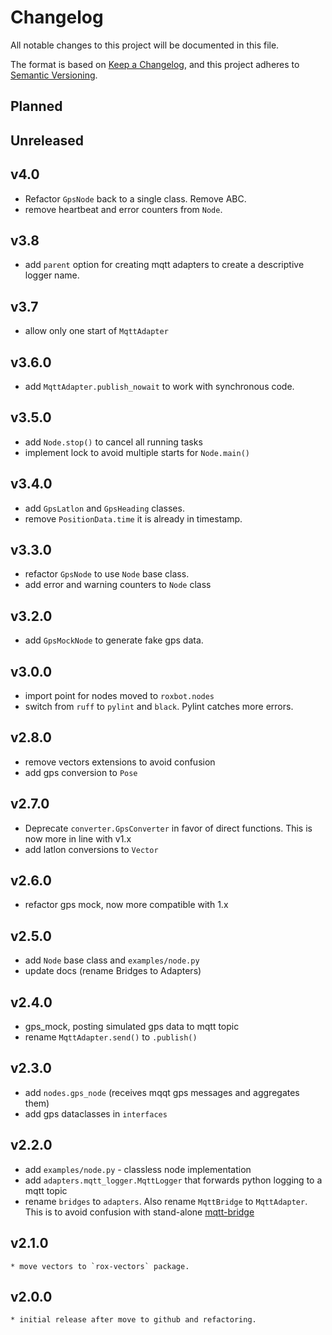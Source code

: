 # Changelog
All notable changes to this project will be documented in this file.

The format is based on [Keep a Changelog](https://keepachangelog.com/en/1.0.0/), and this project adheres to [Semantic Versioning](https://semver.org/spec/v2.0.0.html).


## Planned




## Unreleased


## v4.0

* Refactor `GpsNode` back to a single class. Remove ABC.
* remove heartbeat and error counters from `Node`.


## v3.8

* add `parent` option for creating mqtt adapters to create a descriptive logger name.

## v3.7

* allow only one start of `MqttAdapter`

## v3.6.0

* add `MqttAdapter.publish_nowait` to work with synchronous code.

## v3.5.0

* add `Node.stop()` to cancel all running tasks
* implement lock to avoid multiple starts for `Node.main()`



## v3.4.0

* add `GpsLatlon` and `GpsHeading` classes.
* remove `PositionData.time` it is already in timestamp.


## v3.3.0

* refactor `GpsNode` to use `Node` base class.
* add error and warning counters to `Node` class

## v3.2.0

* add `GpsMockNode` to generate fake gps data.

## v3.0.0

* import point for nodes moved to `roxbot.nodes`
* switch from `ruff` to `pylint` and `black`. Pylint catches more errors.


## v2.8.0

* remove vectors extensions to avoid confusion
* add gps conversion to `Pose`


## v2.7.0

* Deprecate `converter.GpsConverter` in favor of direct functions. This is now more in line with v1.x
* add latlon conversions to `Vector`


## v2.6.0
* refactor gps mock, now more compatible with 1.x


## v2.5.0

* add `Node` base class and `examples/node.py`
* update docs (rename Bridges to Adapters)

## v2.4.0
* gps_mock, posting simulated gps data to mqtt topic
* rename `MqttAdapter.send()` to `.publish()`


## v2.3.0

* add `nodes.gps_node` (receives mqqt gps messages and aggregates them)
* add gps dataclasses in `interfaces`

## v2.2.0

* add `examples/node.py` - classless node implementation
* add `adapters.mqtt_logger.MqttLogger` that forwards python logging to a mqtt topic
* rename `bridges` to `adapters`. Also rename `MqttBridge` to `MqttAdapter`. This is to avoid confusion with
stand-alone [mqtt-bridge](https://gitlab.com/roxautomation/components/mqtt-bridge)

## v2.1.0
    * move vectors to `rox-vectors` package.


## v2.0.0
    * initial release after move to github and refactoring.
